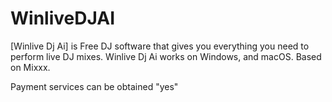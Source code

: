 # WinliveDJAI

[Winlive Dj Ai] is Free DJ software that gives you everything you need to perform live
DJ mixes. Winlive Dj Ai works on Windows, and macOS. Based on Mixxx.

Payment services can be obtained "yes"

